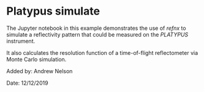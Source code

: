# Platypus simulate

The Jupyter notebook in this example demonstrates the use of *refnx* to
simulate a reflectivity pattern that could be measured on the *PLATYPUS*
instrument.

It also calculates the resolution function of a time-of-flight
reflectometer via Monte Carlo simulation.

Added by:
Andrew Nelson

Date: 12/12/2019
